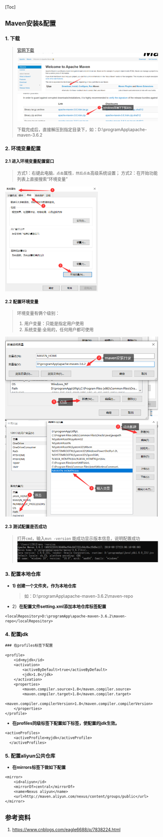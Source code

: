 

[Toc]

## Maven安装&配置

### 1. 下载

> [官网下载](https://maven.apache.org/index.html)
> <img src="images/image-20211009154331400.png" alt="image-20211009154331400" style="zoom:67%;" />
> ![image-20211009154450318](images/image-20211009154450318.png)
>
> 下载完成后，直接解压到指定目录下，如：D:\programApp\apache-maven-3.6.2

### 2. 环境变量配置

#### 2.1 进入环境变量配置窗口

> 方式1：右键此电脑`，点击`属性`，然后点击`高级系统设置；
> 方式2：在开始功能列表上直接搜索“环境变量”

<img src="images/image-20211009154818816.png" alt="image-20211009154818816" style="zoom:50%;" />

#### 2.2 配置环境变量

> 环境变量有俩个级别：
>
> 1. 用户变量：只能是指定用户使用
> 2. 系统变量:全局的，任何用户都可使用

<img src="images/image-20211009155213819.png" alt="image-20211009155213819" style="zoom:67%;" />

<img src="images/image-20211009155452922.png" alt="image-20211009155452922" style="zoom:67%;" />

#### 2.3 测试配置是否成功

> 打开`cmd`，输入`mvn -version`  能成功显示版本信息，说明配置成功
> ![image-20211009160945574](images/image-20211009160945574.png)

### 3. 配置本地仓库

- **1) 创建一个文件夹，作为本地仓库**

  > 如：D:\programApp\apache-maven-3.6.2\maven-repo

- 2）**在配置文件setting.xml添加本地仓库标签配置**

```
<localRepository>D:\programApp\apache-maven-3.6.2\maven-repo</localRepository>
```

### 4. 配置jdk

```
### 在profiles标签下配置

<profile>
    <id>myjdk</id>
    <activation>
        <activeByDefault>true</activeByDefault>
        <jdk>1.8</jdk>
    </activation>
    <properties>
        <maven.compiler.source>1.8</maven.compiler.source>
        <maven.compiler.target>1.8</maven.compiler.target>
        <maven.compiler.compilerVersion>1.8</maven.compiler.compilerVersion>
    </properties>
</profile>
```

- **在profiles同级标签下配置如下标签，使配置的jdk生效。**

```
<activeProfiles>
    <activeProfile>myjdk</activeProfile>
  </activeProfiles>
```

### 5. 配置aliyun公共仓库

- **在mirrors标签下做如下配置**

``` 
<mirror>
	<id>aliyun</id>
	<mirrorOf>central</mirrorOf>
	<name>Nexus aliyun</name>
	<url>http://maven.aliyun.com/nexus/content/groups/public</url>
</mirror>
```





## 参考资料

1. https://www.cnblogs.com/eagle6688/p/7838224.html